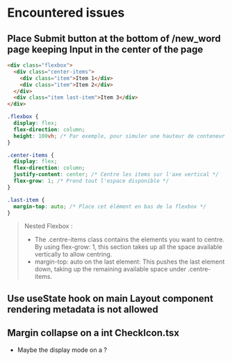 # Encountered issues

## Place Submit button at the bottom of /new_word page keeping Input in the center of the page

```html
<div class="flexbox">
  <div class="center-items">
    <div class="item">Item 1</div>
    <div class="item">Item 2</div>
  </div>
  <div class="item last-item">Item 3</div>
</div>
```

```css
.flexbox {
  display: flex;
  flex-direction: column;
  height: 100vh; /* Par exemple, pour simuler une hauteur de conteneur */
}

.center-items {
  display: flex;
  flex-direction: column;
  justify-content: center; /* Centre les items sur l'axe vertical */
  flex-grow: 1; /* Prend tout l'espace disponible */
}

.last-item {
  margin-top: auto; /* Place cet élément en bas de la flexbox */
}
```

> Nested Flexbox :
>
> - The .centre-items class contains the elements you want to centre. By using flex-grow: 1, this section takes up all the space available vertically to allow centring.
> - margin-top: auto on the last element:
> This pushes the last element down, taking up the remaining available space under .centre-items.

## Use useState hook on main Layout component rendering metadata is not allowed

## Margin collapse on a int CheckIcon.tsx

- Maybe the display mode on a ?